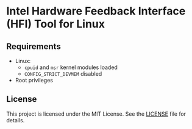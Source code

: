 # Intel Hardware Feedback Interface (HFI) Tool for Linux

## Requirements

* Linux:
    * `cpuid` and `msr` kernel modules loaded
    * `CONFIG_STRICT_DEVMEM` disabled
* Root privileges

## License

This project is licensed under the MIT License. See the [LICENSE](LICENSE) file for details.

